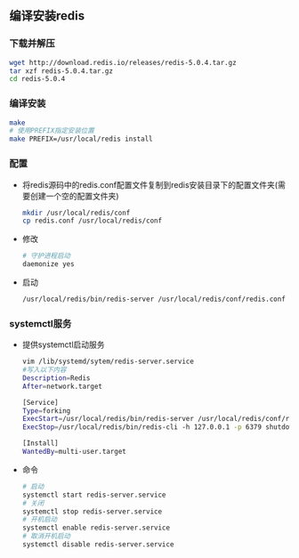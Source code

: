 ## 编译安装redis

### 下载并解压

```bash
wget http://download.redis.io/releases/redis-5.0.4.tar.gz
tar xzf redis-5.0.4.tar.gz
cd redis-5.0.4
```



### 编译安装

```bash
make
# 使用PREFIX指定安装位置
make PREFIX=/usr/local/redis install
```



### 配置

* 将redis源码中的redis.conf配置文件复制到redis安装目录下的配置文件夹(需要创建一个空的配置文件夹)

  ```bash
  mkdir /usr/local/redis/conf
  cp redis.conf /usr/local/redis/conf
  ```

* 修改

  ```bash
  # 守护进程启动
  daemonize yes
  ```

* 启动

  ```bash
  /usr/local/redis/bin/redis-server /usr/local/redis/conf/redis.conf
  ```

  

### systemctl服务

* 提供systemctl启动服务

  ```bash
  vim /lib/systemd/sytem/redis-server.service
  #写入以下内容
  Description=Redis
  After=network.target
  
  [Service]
  Type=forking
  ExecStart=/usr/local/redis/bin/redis-server /usr/local/redis/conf/redis.conf
  ExecStop=/usr/local/redis/bin/redis-cli -h 127.0.0.1 -p 6379 shutdown
  
  [Install]
  WantedBy=multi-user.target
  ```

* 命令

  ```bash
  # 启动
  systemctl start redis-server.service
  # 关闭
  systemctl stop redis-server.service
  # 开机启动
  systemctl enable redis-server.service
  # 取消开机启动
  systemctl disable redis-server.service
  ```

  


